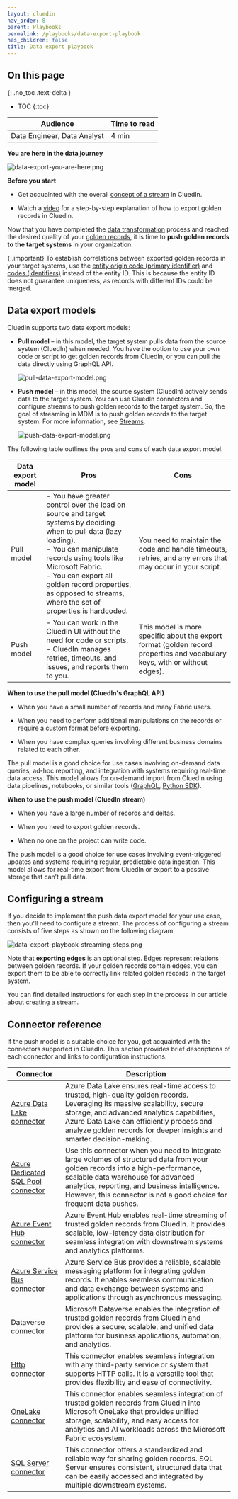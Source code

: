 ```yaml
---
layout: cluedin
nav_order: 8
parent: Playbooks
permalink: /playbooks/data-export-playbook
has_children: false
title: Data export playbook
---
```

## On this page
{: .no_toc .text-delta }
- TOC
{:toc}

| Audience | Time to read |
|--|--|
| Data Engineer, Data Analyst | 4 min |

**You are here in the data journey**

![data-export-you-are-here.png](../../assets/images/playbooks/data-export-you-are-here.png)

**Before you start**

- Get acquainted with the overall [concept of a stream](/consume/streams/concept-of-a-stream) in CluedIn.

- Watch a [video](/consume) for a step-by-step explanation of how to export golden records in CluedIn.

Now that you have completed the [data transformation](/playbooks/data-transformation-playbook) process and reached the desired quality of your [golden records](/key-terms-and-features/golden-records), it is time to **push golden records to the target systems** in your organization.

{:.important}
To establish correlations between exported golden records in your target systems, use the [entity origin code (primary identifier)](/key-terms-and-features/entity-codes#entity-origin-code-primary-identifier) and [codes (identifiers)](/key-terms-and-features/entity-codes#entity-codes-identifiers) instead of the entity ID. This is because the entity ID does not guarantee uniqueness, as records with different IDs could be merged.

## Data export models

CluedIn supports two data export models:

- **Pull model** – in this model, the target system pulls data from the source system (CluedIn) when needed. You have the option to use your own code or script to get golden records from CluedIn, or you can pull the data directly using GraphQL API.

    ![pull-data-export-model.png](../../assets/images/playbooks/pull-data-export-model.png)

- **Push model** – in this model, the source system (CluedIn) actively sends data to the target system. You can use CluedIn connectors and configure streams to push golden records to the target system. So, the goal of streaming in MDM is to push golden records to the target system. For more information, see [Streams](/consume/streams).

    ![push-data-export-model.png](../../assets/images/playbooks/push-data-export-model.png)

The following table outlines the pros and cons of each data export model.

| Data export model | Pros | Cons |
|--|--|--|
| Pull model | - You have greater control over the load on source and target systems by deciding when to pull data (lazy loading).<br>- You can manipulate records using tools like Microsoft Fabric.<br>- You can export all golden record properties, as opposed to streams, where the set of properties is hardcoded. | You need to maintain the code and handle timeouts, retries, and any errors that may occur in your script. |
| Push model | - You can work in the CluedIn UI without the need for code or scripts.<br>- CluedIn manages retries, timeouts, and issues, and reports them to you. | This model is more specific about the export format (golden record properties and vocabulary keys, with or without edges). |

**When to use the pull model (CluedIn's GraphQL API)**

- When you have a small number of records and many Fabric users.

- When you need to perform additional manipulations on the records or require a custom format before exporting.

- When you have complex queries involving different business domains related to each other.

The pull model is a good choice for use cases involving on-demand data queries, ad-hoc reporting, and integration with systems requiring real-time data access. This model allows for on-demand import from CluedIn using data pipelines, notebooks, or similar tools ([GraphQL](/consume/graphql), [Python SDK](https://pypi.org/search/?q=cluedin)).

**When to use the push model (CluedIn stream)**

- When you have a large number of records and deltas.

- When you need to export golden records.

- When no one on the project can write code.

The push model is a good choice for use cases involving event-triggered updates and systems requiring regular, predictable data ingestion. This model allows for real-time export from CluedIn or export to a passive storage that can’t pull data.

## Configuring a stream

If you decide to implement the push data export model for your use case, then you'll need to configure a stream. The process of configuring a stream consists of five steps as shown on the following diagram.

![data-export-playbook-streaming-steps.png](../../assets/images/playbooks/data-export-playbook-streaming-steps.png)

Note that **exporting edges** is an optional step. Edges represent relations between golden records. If your golden records contain edges, you can export them to be able to correctly link related golden records in the target system.

You can find detailed instructions for each step in the process in our article about [creating a stream](/consume/streams/create-a-stream). 

## Connector reference

If the push model is a suitable choice for you, get acquainted with the connectors supported in CluedIn. This section provides brief descriptions of each connector and links to configuration instructions.

| Connector | Description |
|--|--|
| [Azure Data Lake connector](/consume/export-targets/adl-connector) | Azure Data Lake ensures real-time access to trusted, high-quality golden records. Leveraging its massive scalability, secure storage, and advanced analytics capabilities, Azure Data Lake can efficiently process and analyze golden records for deeper insights and smarter decision-making. |
| [Azure Dedicated SQL Pool connector](/consume/export-targets/azure-dedicated-sql-pool-connector) | Use this connector when you need to integrate large volumes of structured data from your golden records into a high-performance, scalable data warehouse for advanced analytics, reporting, and business intelligence. However, this connector is not a good choice for frequent data pushes. |
| [Azure Event Hub connector](/consume/export-targets/azure-event-hub-connector) | Azure Event Hub enables real-time streaming of trusted golden records from CluedIn. It provides scalable, low-latency data distribution for seamless integration with downstream systems and analytics platforms.|
| [Azure Service Bus connector](/consume/export-targets/azure-service-bus-connector) | Azure Service Bus provides a reliable, scalable messaging platform for integrating golden records. It enables seamless communication and data exchange between systems and applications through asynchronous messaging. |
| Dataverse connector | Microsoft Dataverse enables the integration of trusted golden records from CluedIn and provides a secure, scalable, and unified data platform for business applications, automation, and analytics. |
| [Http connector](/consume/export-targets/http-connector) | This connector enables seamless integration with any third-party service or system that supports HTTP calls. It is a versatile tool that provides flexibility and ease of connectivity. |
| [OneLake connector](/consume/export-targets/onelake-connector) | This connector enables seamless integration of trusted golden records from CluedIn into Microsoft OneLake that provides unified storage, scalability, and easy access for analytics and AI workloads across the Microsoft Fabric ecosystem. |
| [SQL Server connector](/consume/export-targets/sql-server-connector) | This connector offers a standardized and reliable way for sharing golden records. SQL Server ensures consistent, structured data that can be easily accessed and integrated by multiple downstream systems. |